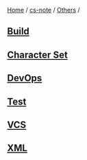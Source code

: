 [Home](https://mengxianbin.github.io) /
[cs-note](https://mengxianbin.github.io/cs-note) /
[Others](https://mengxianbin.github.io/cs-note/content/Others) /

## [Build](https://mengxianbin.github.io/cs-note/content/Others/Build)

## [Character Set](https://mengxianbin.github.io/cs-note/content/Others/Character%20Set)

## [DevOps](https://mengxianbin.github.io/cs-note/content/Others/DevOps)

## [Test](https://mengxianbin.github.io/cs-note/content/Others/Test)

## [VCS](https://mengxianbin.github.io/cs-note/content/Others/VCS)

## [XML](https://mengxianbin.github.io/cs-note/content/Others/XML)

